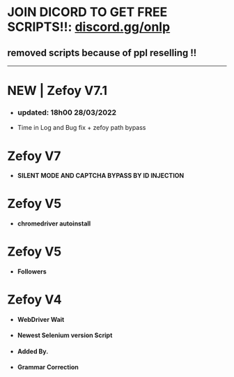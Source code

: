 
# JOIN DICORD TO GET FREE SCRIPTS!!: [discord.gg/onlp](https://discord.gg/onlp)
## removed scripts because of ppl reselling !!
______
# NEW | Zefoy V7.1
- ### updated: 18h00 28/03/2022
- Time in Log and Bug fix + zefoy path bypass
# Zefoy V7
- ####  SILENT MODE AND CAPTCHA BYPASS BY ID INJECTION
# Zefoy V5
- #### chromedriver autoinstall
# Zefoy V5
- #### Followers
# Zefoy V4
- #### WebDriver Wait
- #### Newest Selenium version Script
- #### Added By.
- #### Grammar Correction


